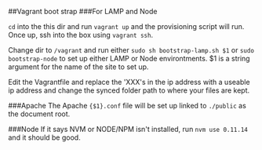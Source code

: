 ##Vagrant boot strap 
###For LAMP and Node

`cd` into the this dir and run `vagrant up` and the provisioning script will run. Once up, ssh into the box using `vagrant ssh`.

Change dir to `/vagrant` and run either `sudo sh bootstrap-lamp.sh $1` or `sudo bootstrap-node` to set up either LAMP or Node environtments. $1 is a string argument for the name of the site to set up.

Edit the Vagrantfile and replace the 'XXX's in the ip address with a useable ip address and change the synced folder path to where your files are kept. 

###Apache
The Apache `{$1}.conf` file will be set up linked to `./public` as the document root.

###Node
If it says NVM or NODE/NPM isn't installed, run `nvm use 0.11.14` and it should be good.